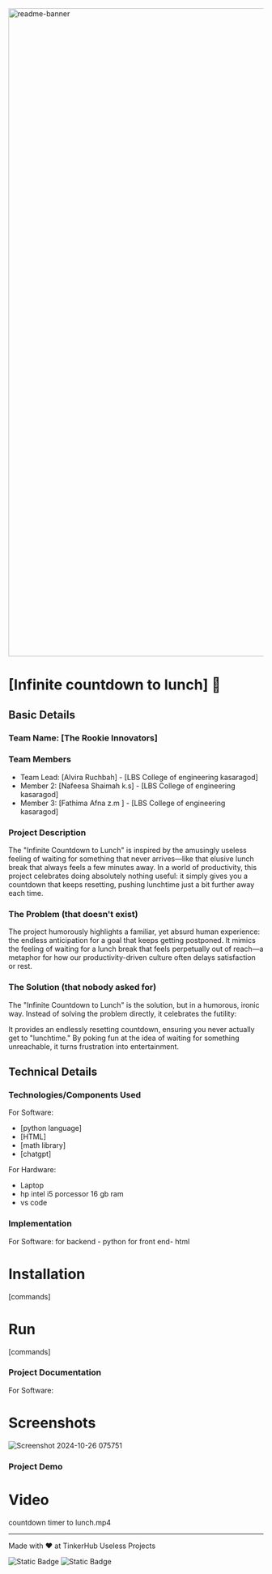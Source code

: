 
<img width="1280" alt="readme-banner" src="https://github.com/user-attachments/assets/35332e92-44cb-425b-9dff-27bcf1023c6c">

# [Infinite countdown to lunch] 🎯


## Basic Details
### Team Name: [The Rookie Innovators]


### Team Members
- Team Lead: [Alvira Ruchbah] - [LBS College of engineering kasaragod]
- Member 2: [Nafeesa Shaimah k.s] - [LBS College of engineering kasaragod]
- Member 3: [Fathima Afna z.m ] - [LBS College of engineering kasaragod]

### Project Description
The "Infinite Countdown to Lunch" is inspired by the amusingly useless feeling of waiting for something that never arrives—like that elusive lunch break that always feels a few minutes away. In a world of productivity, this project celebrates doing absolutely nothing useful: it simply gives you a countdown that keeps resetting, pushing lunchtime just a bit further away each time.

### The Problem (that doesn't exist)
The project humorously highlights a familiar, yet absurd human experience: the endless anticipation for a goal that keeps getting postponed. It mimics the feeling of waiting for a lunch break that feels perpetually out of reach—a metaphor for how our productivity-driven culture often delays satisfaction or rest.

### The Solution (that nobody asked for)
The "Infinite Countdown to Lunch" is the solution, but in a humorous, ironic way. Instead of solving the problem directly, it celebrates the futility:

It provides an endlessly resetting countdown, ensuring you never actually get to "lunchtime."
By poking fun at the idea of waiting for something unreachable, it turns frustration into entertainment.
## Technical Details

### Technologies/Components Used
For Software:
- [python language]
- [HTML]
- [math library]
- [chatgpt]

For Hardware:
- Laptop
- hp intel i5 porcessor 16 gb ram
- vs code

### Implementation
For Software: for backend - python
for front end- html
# Installation
[commands]

# Run
[commands]

### Project Documentation
For Software:

# Screenshots 

![Screenshot 2024-10-26 075751](https://github.com/user-attachments/assets/0769d420-4939-441a-ae2f-a3ea911f292b)

### Project Demo
# Video
countdown timer to lunch.mp4







---
Made with ❤️ at TinkerHub Useless Projects 

![Static Badge](https://img.shields.io/badge/TinkerHub-24?color=%23000000&link=https%3A%2F%2Fwww.tinkerhub.org%2F)
![Static Badge](https://img.shields.io/badge/UselessProject--24-24?link=https%3A%2F%2Fwww.tinkerhub.org%2Fevents%2FQ2Q1TQKX6Q%2FUseless%2520Projects)
